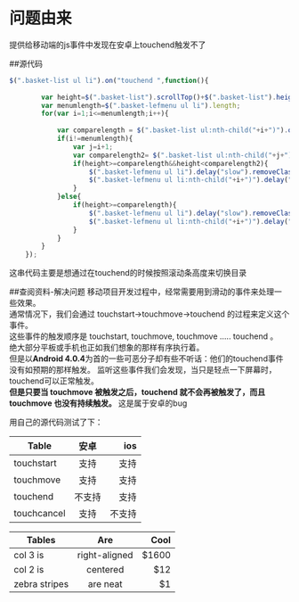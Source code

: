 # 问题由来
提供给移动端的js事件中发现在安卓上touchend触发不了  

##源代码

```js
$(".basket-list ul li").on("touchend ",function(){
		
		var height=$(".basket-list").scrollTop()+$(".basket-list").height()-$(".basket-list ul li").height();
		var menumlength=$(".basket-lefmenu ul li").length;
		for(var i=1;i<=menumlength;i++){
			
			var comparelength = $(".basket-list ul:nth-child("+i+")").offset().top-$(".basket-list ul:first-child").offset().top;
			if(i!=menumlength){
				var j=i+1;
				var comparelength2= $(".basket-list ul:nth-child("+j+")").offset().top-$(".basket-list ul:first-child").offset().top;
				if(height>=comparelength&&height<comparelength2){
					$(".basket-lefmenu ul li").delay("slow").removeClass("selected ");
					$(".basket-lefmenu ul li:nth-child("+i+")").delay("slow").addClass("selected");		
				}	
			}else{
				if(height>=comparelength){
					$(".basket-lefmenu ul li").delay("slow").removeClass("selected ");
					$(".basket-lefmenu ul li:nth-child("+i+")").delay("slow").addClass("selected");			
				}	
			}
		}
	});
```
这串代码主要是想通过在touchend的时候按照滚动条高度来切换目录  


##查阅资料-解决问题
移动项目开发过程中，经常需要用到滑动的事件来处理一些效果。  
通常情况下，我们会通过  touchstart->touchmove->touchend  的过程来定义这个事件。  
这些事件的触发顺序是  touchstart, touchmove, touchmove ….. touchend  。  
绝大部分平板或手机也正如我们想象的那样有序执行着。  
但是以**Android 4.0.4**为首的一些可恶分子却有些不听话：他们的touchend事件没有如预期的那样触发。
监听这些事件我们会发现，当只是轻点一下屏幕时，touchend可以正常触发。  
**但是只要当 touchmove 被触发之后，touchend 就不会再被触发了，而且 touchmove 也没有持续触发。**
这是属于安卓的bug

用自己的源代码测试了下： 



 
| Table         | 安卓          | ios   |
| ------------- |:-------------:| -----:|
| touchstart    | 支持          |  支持 |
| touchmove     | 支持          |  支持 |
| touchend      | 不支持        |  支持 |
| touchcancel   | 支持          |不支持 |



| Tables        | Are           | Cool  |
| ------------- |:-------------:| -----:|
| col 3 is      | right-aligned | $1600 |
| col 2 is      | centered      |   $12 |
| zebra stripes | are neat      |    $1 |
